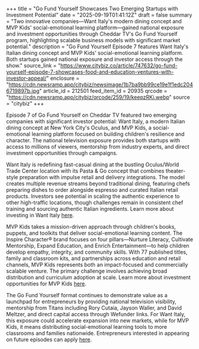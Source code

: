 +++
title = "Go Fund Yourself Showcases Two Emerging Startups with Investment Potential"
date = "2025-09-19T01:41:12Z"
draft = false
summary = "Two innovative companies—Want Italy's modern dining concept and MVP Kids' social-emotional learning platform—gained national exposure and investment opportunities through Cheddar TV's Go Fund Yourself program, highlighting scalable business models with significant market potential."
description = "Go Fund Yourself Episode 7 features Want Italy's Italian dining concept and MVP Kids' social-emotional learning platform. Both startups gained national exposure and investor access through the show."
source_link = "https://www.citybiz.co/article/747632/go-fund-yourself-episode-7-showcases-food-and-education-ventures-with-investor-appeal/"
enclosure = "https://cdn.newsramp.app/citybiz/newsimage/1b7ba9bb99ce19e1f1edc2046719897b.jpg"
article_id = 212501
feed_item_id = 20935
qrcode = "https://cdn.newsramp.app/citybiz/qrcode/259/19/keepzRKi.webp"
source = "citybiz"
+++

<p>Episode 7 of Go Fund Yourself on Cheddar TV featured two emerging companies with significant investor potential: Want Italy, a modern Italian dining concept at New York City's Oculus, and MVP Kids, a social-emotional learning platform focused on building children's resilience and character. The national television exposure provides both startups with access to millions of viewers, mentorship from industry experts, and direct investment opportunities through campaigns.</p><p>Want Italy is redefining fast-casual dining at the bustling Oculus/World Trade Center location with its Pasta & Go concept that combines theater-style preparation with impulse retail and delivery integrations. The model creates multiple revenue streams beyond traditional dining, featuring chefs preparing dishes to order alongside espresso and curated Italian retail products. Investors see potential in scaling the authentic experience to other high-traffic locations, though challenges remain in consistent chef training and sourcing authentic Italian ingredients. Learn more about investing in Want Italy <a href="https://wefunder.com/wantitaly" rel="nofollow" target="_blank">here</a>.</p><p>MVP Kids takes a mission-driven approach through children's books, puppets, and toolkits that deliver social-emotional learning content. The Inspire Character® brand focuses on four pillars—Nurture Literacy, Cultivate Mentorship, Expand Education, and Enrich Entertainment—to help children develop empathy, integrity, and community skills. With 77 published titles, family and classroom kits, and partnerships across education and retail channels, MVP Kids represents both an impact-focused and commercially scalable venture. The primary challenge involves achieving broad distribution and curriculum adoption at scale. Learn more about investment opportunities for MVP Kids <a href="https://wefunder.com/mvpkids" rel="nofollow" target="_blank">here</a>.</p><p>The Go Fund Yourself format continues to demonstrate value as a launchpad for entrepreneurs by providing national television visibility, mentorship from Titans including Rory Cutaia, Jayson Waller, and David Meltzer, and direct capital access through Wefunder links. For Want Italy, this exposure could accelerate expansion into new markets, while for MVP Kids, it means distributing social-emotional learning tools to more classrooms and families nationwide. Entrepreneurs interested in appearing on future episodes can apply <a href="https://cheddar.com/gofundyourself" rel="nofollow" target="_blank">here</a>.</p>